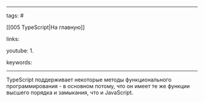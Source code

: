 ____

tags: #

[[005 TypeScript|На главную]]

links: 

youtube: 
1. 

keywords:

_____

TypeScript поддерживает некоторые методы функционального программирования - в основном потому, что он имеет те же функции высшего порядка и замыкания, что и JavaScript.
